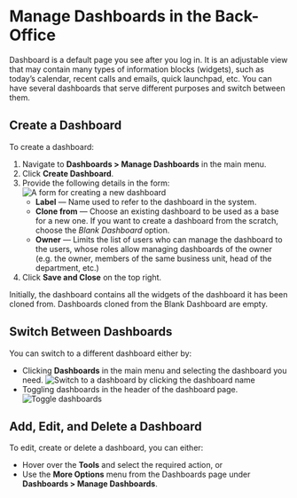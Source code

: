 <a id="user-guide-business-intelligence-dashboards"></a>

<a id="user-guide-business-intelligence-widgets"></a>

<a id="user-guide-dashboards"></a>

# Manage Dashboards in the Back-Office

Dashboard is a default page you see after you log in. It is an adjustable view that may contain many types of information blocks (widgets), such as today’s calendar, recent calls and emails, quick launchpad, etc. You can have several dashboards that serve different purposes and switch between them.

## Create a Dashboard

To create a dashboard:

1. Navigate to <i class="far fa-chart-bar" aria-hidden="true"></i> **Dashboards > Manage Dashboards** in the main menu.
2. Click **Create Dashboard**.
3. Provide the following details in the form:
   ![A form for creating a new dashboard](user/img/dashboards/dashboards_1.png)
   * **Label** — Name used to refer to the dashboard in the system.
   * **Clone from** — Choose an existing dashboard to be used as a base for a new one. If you want to create a dashboard from the scratch, choose the *Blank Dashboard* option.
   * **Owner** — Limits the list of users who can manage the dashboard to the users, whose roles allow managing dashboards of the owner (e.g. the owner, members of the same business unit, head of the department, etc.)
4. Click **Save and Close** on the top right.

Initially, the dashboard contains all the widgets of the dashboard it has been cloned from. Dashboards cloned from the Blank Dashboard are empty.

## Switch Between Dashboards

You can switch to a different dashboard either by:

* Clicking <i class="far fa-chart-bar" aria-hidden="true"></i> **Dashboards** in the main menu and selecting the dashboard you need.
  ![Switch to a dashboard by clicking the dashboard name](user/img/dashboards/dashboards_3.png)
* Toggling dashboards in the header of the dashboard page.
  ![Toggle dashboards](user/img/dashboards/dashboards_4.png)

## Add, Edit, and Delete a Dashboard

To edit, create or delete a dashboard, you can either:

* Hover over the <i class="fa fa-cog fa-lg" aria-hidden="true"></i> **Tools** and select the required action, or
* Use the  <i class="fa fa-ellipsis-h fa-lg" aria-hidden="true"></i> **More Options** menu from the Dashboards page under **Dashboards > Manage Dashboards**.

<!-- fa-bars = fa-navicon -->
<!-- Ic Tiles is used as Set As Default in saved views, and as tiles in display layout options -->
<!-- IcPencil refers to Rename in Commerce and Inline Editing in CRM -->
<!-- Check mark in the square. -->
<!-- SortDesc is also used as drop-down arrow -->
